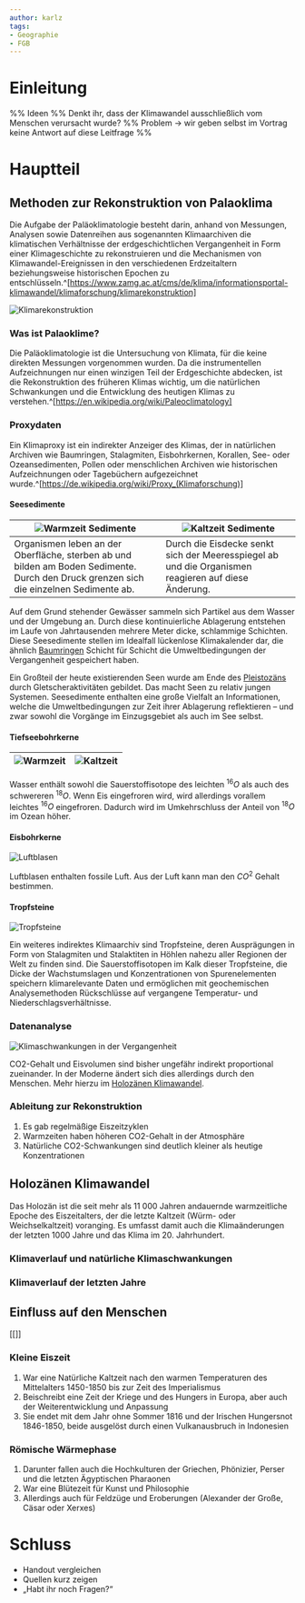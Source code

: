 ```yaml
---
author: karlz
tags:
- Geographie
- FGB
---
```


# Einleitung
%% Ideen %%
Denkt ihr, dass der Klimawandel ausschließlich vom Menschen verursacht wurde? %% Problem → wir geben selbst im Vortrag keine Antwort auf diese Leitfrage %%


# Hauptteil

## Methoden zur Rekonstruktion von Palaoklima

Die Aufgabe der Paläoklimatologie besteht darin, anhand von Messungen, Analysen sowie Datenreihen aus sogenannten Klimaarchiven die klimatischen Verhältnisse der erdgeschichtlichen Vergangenheit in Form einer Klimageschichte zu rekonstruieren und die Mechanismen von Klimawandel-Ereignissen in den verschiedenen Erdzeitaltern beziehungsweise historischen Epochen zu entschlüsseln.^[https://www.zamg.ac.at/cms/de/klima/informationsportal-klimawandel/klimaforschung/klimarekonstruktion]

![Klimarekonstruktion](Klimarekonstruktion.png)

### Was ist Palaoklime?

Die Paläoklimatologie ist die Untersuchung von Klimata, für die keine direkten Messungen vorgenommen wurden. Da die instrumentellen Aufzeichnungen nur einen winzigen Teil der Erdgeschichte abdecken, ist die Rekonstruktion des früheren Klimas wichtig, um die natürlichen Schwankungen und die Entwicklung des heutigen Klimas zu verstehen.^[https://en.wikipedia.org/wiki/Paleoclimatology]

### Proxydaten

Ein Klimaproxy ist ein indirekter Anzeiger des Klimas, der in natürlichen Archiven wie Baumringen, Stalagmiten, Eisbohrkernen, Korallen, See- oder Ozeansedimenten, Pollen oder menschlichen Archiven wie historischen Aufzeichnungen oder Tagebüchern aufgezeichnet wurde.^[https://de.wikipedia.org/wiki/Proxy_(Klimaforschung)]

#### Seesedimente

| ![Warmzeit Sedimente](Warmzeit%20Sedimente.png)                                                                                        | ![Kaltzeit Sedimente](Kaltzeit%20Sedimente.png)                                                     |
| -------------------------------------------------------------------------------------------------------------------------------------- | --------------------------------------------------------------------------------------------------- |
| Organismen leben an der Oberfläche, sterben ab und bilden am Boden Sedimente. Durch den Druck grenzen sich die einzelnen Sedimente ab. | Durch die Eisdecke senkt sich der Meeresspiegel ab und die Organismen reagieren auf diese Änderung. |

Auf dem Grund stehender Gewässer sammeln sich Partikel aus dem Wasser und der Umgebung an. Durch diese kontinuierliche Ablagerung entstehen im Laufe von Jahrtausenden mehrere Meter dicke, schlammige Schichten. Diese Seesedimente stellen im Idealfall lückenlose Klimakalender dar, die ähnlich [Baumringen](https://www.zamg.ac.at/cms/de/klima/informationsportal-klimawandel/klimaforschung/klimarekonstruktion/baumringe) Schicht für Schicht die Umweltbedingungen der Vergangenheit gespeichert haben.

Ein Großteil der heute existierenden Seen wurde am Ende des [Pleistozäns](https://www.zamg.ac.at/cms/de/klima/informationsportal-klimawandel/klimavergangenheit/palaeoklima/1-mio.-jahre) durch Gletscheraktivitäten gebildet. Das macht Seen zu relativ jungen Systemen. Seesedimente enthalten eine große Vielfalt an Informationen, welche die Umweltbedingungen zur Zeit ihrer Ablagerung reflektieren – und zwar sowohl die Vorgänge im Einzugsgebiet als auch im See selbst.

#### Tiefseebohrkerne

| ![Warmzeit](Warmzeit.png) | ![Kaltzeit](Kaltzeit.png) |
| ------------------------- | ----------------------------------------------- |


Wasser enthält sowohl die Sauerstoffisotope des leichten $^{16}O$ als auch des schwereren $^{18}O$. Wenn Eis eingefroren wird, wird allerdings vorallem leichtes $^{16}O$ eingefroren. Dadurch wird im Umkehrschluss der Anteil von $^{18}O$ im Ozean höher.

#### Eisbohrkerne

![Luftblasen](Luftblasen.png)

Luftblasen enthalten fossile Luft. Aus der Luft kann man den $CO^2$ Gehalt bestimmen.

#### Tropfsteine

![Tropfsteine](Tropfsteine.jpg)

Ein weiteres indirektes Klimaarchiv sind Tropfsteine, deren Ausprägungen in Form von Stalagmiten und Stalaktiten in Höhlen nahezu aller Regionen der Welt zu finden sind. Die Sauerstoffisotopen im Kalk dieser Tropfsteine, die Dicke der Wachstumslagen und Konzentrationen von Spurenelementen speichern klimarelevante Daten und ermöglichen mit geochemischen Analysemethoden Rückschlüsse auf vergangene Temperatur- und Niederschlagsverhältnisse.

### Datenanalyse

![Klimaschwankungen in der Vergangenheit](Klimaschwankungen%20in%20der%20Vergangenheit.png)

CO2-Gehalt und Eisvolumen sind bisher ungefähr indirekt proportional zueinander. In der Moderne ändert sich dies allerdings durch den Menschen. Mehr hierzu im [Holozänen Klimawandel](#Holozänen%20Klimawandel).

### Ableitung zur Rekonstruktion

1. Es gab regelmäßige Eiszeitzyklen
2. Warmzeiten haben höheren CO2-Gehalt in der Atmosphäre
3. Natürliche CO2-Schwankungen sind deutlich kleiner als heutige Konzentrationen

## Holozänen Klimawandel

Das Holozän ist die seit mehr als 11 000 Jahren andauernde warmzeitliche Epoche des Eiszeitalters, der die letzte Kaltzeit (Würm- oder Weichselkaltzeit) voranging. Es umfasst damit auch die Klimaänderungen der letzten 1000 Jahre und das Klima im 20. Jahrhundert.

### Klimaverlauf und natürliche Klimaschwankungen

### Klimaverlauf der letzten Jahre

## Einfluss auf den Menschen

[[]]

### Kleine Eiszeit

1. War eine Natürliche Kaltzeit nach den warmen Temperaturen des Mittelalters 1450-1850 bis zur Zeit des Imperialismus ​
2. Beischreibt eine Zeit der Kriege und des Hungers in Europa, aber auch der Weiterentwicklung und Anpassung
3. Sie endet mit dem Jahr ohne Sommer 1816 und der Irischen Hungersnot 1846-1850, beide ausgelöst durch einen Vulkanausbruch in Indonesien​

### Römische Wärmephase

1. Darunter fallen auch die Hochkulturen der Griechen, Phönizier, Perser und die letzten Ägyptischen Pharaonen​
2. War eine Blütezeit für Kunst und Philosophie ​
3. Allerdings auch für Feldzüge und Eroberungen (Alexander der Große, Cäsar oder Xerxes)

# Schluss

- Handout vergleichen
- Quellen kurz zeigen
- „Habt ihr noch Fragen?“